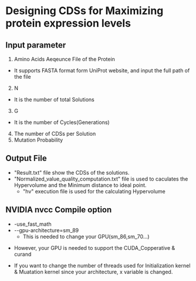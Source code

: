 Designing CDSs for Maximizing protein expression levels
==
Input parameter
--
1. Amino Acids Aeqeunce File of the Protein
- It supports FASTA format form UniProt website, and input the full path of the file
2. N
- It is the number of total Solutions
3. G
- It is the number of Cycles(Generations)
4. The number of CDSs per Solution
5. Mutation Probability

Output File
--
- "Result.txt" file show the CDSs of the solutions. 
- "Normalized_value_quality_computation.txt" file is used to caculates the Hypervolume and the Minimum distance to ideal point.
    - "hv" execution file is used for the calculating Hypervolume


NVIDIA nvcc Compile option
--
- -use_fast_math
- --gpu-architecture=sm_89
    - This is needed to change your GPU(sm_86,sm_70...)
+ However, your GPU is needed to support the CUDA_Copperative & curand

+ If you want to change the number of threads used for Initialization kernel & Muatation kernel since your architecture, x variable is changed.